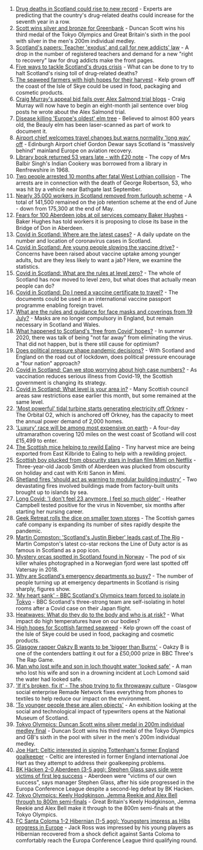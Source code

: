 1. [Drug deaths in Scotland could rise to new record](https://www.bbc.co.uk/news/uk-scotland-58019510) - Experts are predicting that the country's drug-related deaths could increase for the seventh year in a row.
2. [Scott wins silver and bronze for Greenbank](https://www.bbc.co.uk/sport/olympics/58021616) - Duncan Scott wins his third medal of the Tokyo Olympics and Great Britain's sixth in the pool with silver in the men's 200m individual medley.
3. [Scotland's papers: Teacher 'exodus' and call for new addicts' law](https://www.bbc.co.uk/news/uk-scotland-58021216) - A drop in the number of registered teachers and demand for a new "right to recovery" law for drug addicts make the front pages.
4. [Five ways to tackle Scotland's drugs crisis](https://www.bbc.co.uk/news/uk-scotland-glasgow-west-48921696) - What can be done to try to halt Scotland's rising toll of drug-related deaths?
5. [The seaweed farmers with high hopes for their harvest](https://www.bbc.co.uk/news/uk-scotland-57996627) - Kelp grown off the coast of the Isle of Skye could be used in food, packaging and cosmetic products.
6. [Craig Murray's appeal bid fails over Alex Salmond trial blogs](https://www.bbc.co.uk/news/uk-scotland-58018127) - Craig Murray will now have to begin an eight-month jail sentence over blog posts he wrote about the Alex Salmond trial.
7. [Disease killing 'Europe's oldest' elm tree](https://www.bbc.co.uk/news/uk-scotland-highlands-islands-58013952) - Believed to almost 800 years old, the Beauly elm has been laser-scanned as part of work to document it.
8. [Airport chief welcomes travel changes but warns normality 'long way' off](https://www.bbc.co.uk/news/uk-scotland-58010197) - Edinburgh Airport chief Gordon Dewar says Scotland is "massively behind" mainland Europe on aviation recovery.
9. [Library book returned 53 years late - with £20 note](https://www.bbc.co.uk/news/uk-scotland-glasgow-west-58009418) - The copy of Mrs Balbir Singh's Indian Cookery was borrowed from a library in Renfrewshire in 1968.
10. [Two people arrested 10 months after fatal West Lothian collision](https://www.bbc.co.uk/news/uk-scotland-edinburgh-east-fife-58010126) - The arrests are in connection with the death of George Robertson, 53, who was hit by a vehicle near Bathgate last September.
11. [Nearly 35,000 workers in Scotland removed from furlough scheme](https://www.bbc.co.uk/news/uk-scotland-scotland-business-58010860) - A total of 141,500 remained on the job retention scheme at the end of June - down from 175,300 at the end of May.
12. [Fears for 100 Aberdeen jobs at oil services company Baker Hughes](https://www.bbc.co.uk/news/uk-scotland-north-east-orkney-shetland-58010338) - Baker Hughes has told workers it is proposing to close its base in the Bridge of Don in Aberdeen.
13. [Covid in Scotland: Where are the latest cases?](https://www.bbc.co.uk/news/uk-scotland-53511877) - A daily update on the number and location of coronavirus cases in Scotland.
14. [Covid in Scotland: Are young people slowing the vaccine drive?](https://www.bbc.co.uk/news/uk-scotland-57915106) - Concerns have been raised about vaccine uptake among younger adults, but are they less likely to want a jab? Here, we examine the statistics.
15. [Covid in Scotland: What are the rules at level zero?](https://www.bbc.co.uk/news/uk-scotland-53166816) - The whole of Scotland has now moved to level zero, but what does that actually mean people can do?
16. [Covid in Scotland: Do I need a vaccine certificate to travel?](https://www.bbc.co.uk/news/uk-scotland-57519070) - The documents could be used in an international vaccine passport programme enabling foreign travel.
17. [What are the rules and guidance for face masks and coverings from 19 July?](https://www.bbc.co.uk/news/health-51205344) - Masks are no longer compulsory in England, but remain necessary in Scotland and Wales.
18. [What happened to Scotland's 'free from Covid' hopes?](https://www.bbc.co.uk/news/uk-scotland-57742212) - In summer 2020, there was talk of being "not far away" from eliminating the virus. That did not happen, but is there still cause for optimism?
19. [Does political pressure shape pandemic decisions?](https://www.bbc.co.uk/news/uk-scotland-scotland-politics-57737414) - With Scotland and England on the road out of lockdown, does political pressure encourage a "four nation" approach?
20. [Covid in Scotland: Can we stop worrying about high case numbers?](https://www.bbc.co.uk/news/uk-scotland-57581952) - As vaccination reduces serious illness from Covid-19, the Scottish government is changing its strategy.
21. [Covid in Scotland: What level is your area in?](https://www.bbc.co.uk/news/uk-scotland-57076243) - Many Scottish council areas saw restrictions ease earlier this month, but some remained at the same level.
22. ['Most powerful' tidal turbine starts generating electricity off Orkney](https://www.bbc.co.uk/news/uk-scotland-north-east-orkney-shetland-57991351) - The Orbital O2, which is anchored off Orkney, has the capacity to meet the annual power demand of 2,000 homes.
23. ['Luxury' race will be among most expensive on earth](https://www.bbc.co.uk/news/uk-scotland-57975285) - A four-day ultramarathon covering 120 miles on the west coast of Scotland will cost £15,499 to enter.
24. [The Scottish mice helping to rewild Ealing](https://www.bbc.co.uk/news/uk-scotland-58002484) - Tiny harvest mice are being exported from East Kilbride to Ealing to help with a rewilding project.
25. [Scottish boy plucked from obscurity stars in Indian film Mimi on Netflix](https://www.bbc.co.uk/news/uk-scotland-north-east-orkney-shetland-57983621) - Three-year-old Jacob Smith of Aberdeen was plucked from obscurity on holiday and cast with Kriti Sanon in Mimi.
26. [Shetland fires 'should act as warning to modular building industry'](https://www.bbc.co.uk/news/uk-scotland-north-east-orkney-shetland-57942459) - Two devastating fires involved buildings made from factory-built units brought up to islands by sea.
27. [Long Covid: 'I don't feel 23 anymore, I feel so much older'](https://www.bbc.co.uk/news/uk-scotland-57978645) - Heather Campbell tested positive for the virus in November, six months after starting her nursing career.
28. [Geek Retreat rolls the dice on smaller town stores](https://www.bbc.co.uk/news/uk-scotland-south-scotland-57930005) - The Scottish games café company is expanding its number of sites rapidly despite the pandemic.
29. [Martin Compston: 'Scotland's Justin Bieber' leads cast of The Rig](https://www.bbc.co.uk/news/uk-scotland-57942719) - Martin Compston's latest co-star reckons the Line of Duty actor is as famous in Scotland as a pop icon.
30. [Mystery orcas spotted in Scotland found in Norway](https://www.bbc.co.uk/news/uk-scotland-57934989) - The pod of six killer whales photographed in a Norwegian fjord were last spotted off Vatersay in 2018.
31. [Why are Scotland's emergency departments so busy?](https://www.bbc.co.uk/news/uk-scotland-57903066) - The number of people turning up at emergency departments in Scotland is rising sharply, figures show.
32. ['My heart sank' - BBC Scotland's Olympics team forced to isolate in Tokyo](https://www.bbc.co.uk/news/uk-scotland-57903624) - BBC Scotland's three-strong team are self-isolating in hotel rooms after a Covid case on their Japan flight.
33. [Heatwaves: What do they do to the body and who is at risk?](https://www.bbc.co.uk/news/health-49112807) - What impact do high temperatures have on our bodies?
34. [High hopes for Scottish farmed seaweed](https://www.bbc.co.uk/news/uk-scotland-58020364) - Kelp grown off the coast of the Isle of Skye could be used in food, packaging and cosmetic products.
35. [Glasgow rapper Oakzy B wants to be 'bigger than Burns'](https://www.bbc.co.uk/news/uk-scotland-57982866) - Oakzy B is one of the contenders battling it out for a £50,000 prize in BBC Three's The Rap Game.
36. [Man who lost wife and son in loch thought water 'looked safe'](https://www.bbc.co.uk/news/uk-scotland-glasgow-west-57968728) - A man who lost his wife and son in a drowning incident at Loch Lomond said the water had looked safe.
37. ['If it's broken, fix it' - The shop trying to fix throwaway culture](https://www.bbc.co.uk/news/uk-scotland-57945907) - Glasgow social enterprise Remade Network fixes everything from phones to textiles to help reduce our impact on the environment.
38. ['To younger people these are alien objects'](https://www.bbc.co.uk/news/uk-scotland-57955578) - An exhibition looking at the social and technological impact of typewriters opens at the National Museum of Scotland.
39. [Tokyo Olympics: Duncan Scott wins silver medal in 200m individual medley final](https://www.bbc.co.uk/sport/av/olympics/58021767) - Duncan Scott wins his third medal of the Tokyo Olympics and GB's sixth in the pool with silver in the men's 200m individual medley.
40. [Joe Hart: Celtic interested in signing Tottenham's former England goalkeeper](https://www.bbc.co.uk/sport/football/58019807) - Celtic are interested in former England international Joe Hart as they attempt to address their goalkeeping problems.
41. [BK Häcken 2-0 Aberdeen (3-5 agg): Stephen Glass says side were victims of first leg success](https://www.bbc.co.uk/sport/football/57972231) - Aberdeen were "victims of our own success", says manager Stephen Glass, after his side progressed in the Europa Conference League despite a second-leg defeat by BK Hacken.
42. [Tokyo Olympics: Keely Hodgkinson, Jemma Reekie and Alex Bell through to 800m semi-finals](https://www.bbc.co.uk/sport/av/olympics/58022113) - Great Britain's Keely Hodgkinson, Jemma Reekie and Alex Bell make it through to the 800m semi-finals at the Tokyo Olympics.
43. [FC Santa Coloma 1-2 Hibernian (1-5 agg): Youngsters impress as Hibs progress in Europe](https://www.bbc.co.uk/sport/football/57972238) - Jack Ross was impressed by his young players as Hibernian recovered from a shock deficit against Santa Coloma to comfortably reach the Europa Conference League third qualifying round.
